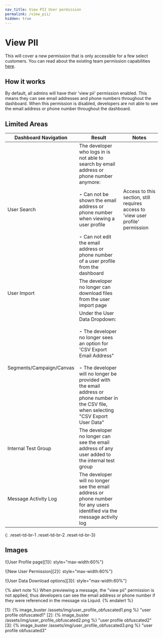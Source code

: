 ```yaml
---
nav_title: View PII User permission
permalink: /view_pii/
hidden: true
---
```


# View PII

This will cover a new permission that is only accessible for a few select customers.  You can read about the existing team permission capabilities [here]({{site.baseurl}}/user_guide/administrative/manage_your_braze_users/user_permissions/#available-limited-and-team-role-permissions).

## How it works

By default, all admins will have their 'view pii' permission enabled.  This means they can see email addresses and phone numbers throughout the dashboard.
When this permission is disabled, developers are not able to see the email address or phone number throughout the dashboard.

## Limited Areas

|Dashboard Navigation| Result| Notes|
|--------------------|-------|------|
|User Search| The developer who logs in is not able to search by email address or phone number anymore:<br><br>__&#45;__ Can not be shown the email address or phone number when viewing a user profile<br><br>__&#45;__ Can not edit the email address or phone number of a user profile from the dashboard| Access to this section, still requires access to 'view user profile' permission |
|User Import| The developer no longer can download files from the user import page| |
|Segments/Campaign/Canvas |Under the User Data Dropdown: <br><br>__&#45;__ The developer no longer sees an option for 'CSV Export Email Address"<br><br>__&#45;__ The developer will no longer be provided with the email address or phone number in the CSV file, when selecting "CSV Export User Data"||
|Internal Test Group| The developer no longer can see the email address of any user added to the internal test group | | 
|Message Activity Log | The developer will no longer see the email address or phone number for any users identified via the message activity log | | 
{: .reset-td-br-1 .reset-td-br-2 .reset-td-br-3}

## Images

![User Profile page][1]{: style="max-width:60%"}

![New User Permission][2]{: style="max-width:60%"}

![User Data Download options][3]{: style="max-width:60%"}

{% alert note %}
When previewing a message, the "view pii" permission is not applied, thus developers can see the email address or phone number if they were referenced in the message via Liquid.
{% endalert %}

 [1]: {% image_buster /assets/img/user_profile_obfuscated1.png %} "user profile obfuscated1"
 [2]: {% image_buster /assets/img/user_profile_obfuscated2.png %} "user profile obfuscated2"
 [3]: {% image_buster /assets/img/user_profile_obfuscated3.png %} "user profile obfuscated3"

